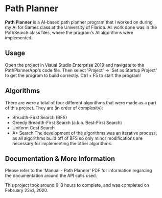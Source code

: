 # Path Planner
**Path Planner** is a AI-based path planner program that I worked on during my AI for Games class at the University of Florida. All work done was in the PathSearch class files, where the program's AI algorithms were implemented.

## Usage
Open the project in Visual Studio Enterprise 2019 and navigate to the PathPlannerApp's code file. Then select 'Project' -> 'Set as Startup Project' to get the program to build correctly. Ctrl + F5 to start the program!

## Algorithms
There are were a total of four different algorithms that were made as a part of this project. They are (in order of complexity):
- Breadth-First Search (BFS)
- Greedy Breadth-First Search (a.k.a. Best-First Search)
- Uniform Cost Search
- A* Search
The development of the algorithms was an iterative process, as all algorithms build off of BFS so only minor modifications are necessary for implementing the other algorithms.

## Documentation & More Information
Please refer to the 'Manual - Path Planner' PDF for information regarding the documentation around the API calls used.

This project took around 6-8 hours to complete, and was completed on February 23rd, 2020.
